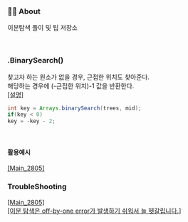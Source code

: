### 👨‍💻 About
이분탐색 풀이 및 팁 저장소

<br>

### .BinarySearch()
찾고자 하는 원소가 없을 경우, 근접한 위치도 찾아준다.   
해당하는 경우에 (-근접한 위치)-1 값을 반환한다.  
[[설명]](https://codingdog.tistory.com/entry/java-arrays-binarysearch-%ED%95%A8%EC%88%98%EB%A5%BC-%EC%95%8C%EC%95%84%EB%B4%85%EC%8B%9C%EB%8B%A4)  

```java
int key = Arrays.binarySearch(trees, mid);
if(key < 0)
key = -key - 2;
```

<br>

#### 활용예시
[[Main_2805]](#)


### TroubleShooting
[[Main_2805]](#)  
[[이분 탐색은 off-by-one error가 발생하기 쉬워서 늘 헷갈립니다.]](https://www.acmicpc.net/blog/view/109)